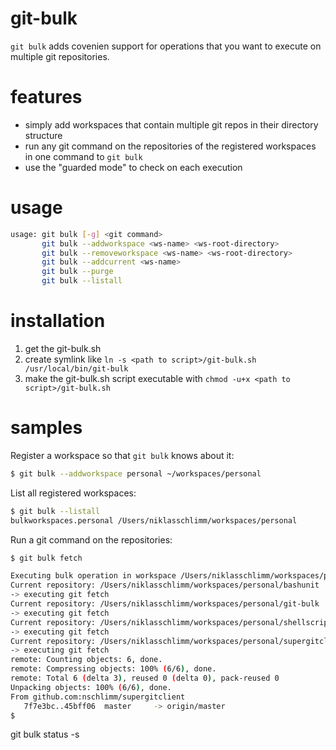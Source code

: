 # git-bulk

`git bulk` adds covenien support for operations that you want to execute on multiple git repositories.

# features

* simply add workspaces that contain multiple git repos in their directory structure
* run any git command on the repositories of the registered workspaces in one command to `git bulk`
* use the "guarded mode" to check on each execution

# usage
```bash
usage: git bulk [-g] <git command>
       git bulk --addworkspace <ws-name> <ws-root-directory>
       git bulk --removeworkspace <ws-name> <ws-root-directory>
       git bulk --addcurrent <ws-name>
       git bulk --purge
       git bulk --listall
```

# installation

1. get the git-bulk.sh
2. create symlink like `ln -s <path to script>/git-bulk.sh /usr/local/bin/git-bulk`
3. make the git-bulk.sh script executable with `chmod -u+x <path to script>/git-bulk.sh`

# samples

Register a workspace so that `git bulk` knows about it:

```bash
$ git bulk --addworkspace personal ~/workspaces/personal
```

List all registered workspaces:

```bash
$ git bulk --listall
bulkworkspaces.personal /Users/niklasschlimm/workspaces/personal
```

Run a git command on the repositories:

```bash
$ git bulk fetch

Executing bulk operation in workspace /Users/niklasschlimm/workspaces/personal
Current repository: /Users/niklasschlimm/workspaces/personal/bashunit
-> executing git fetch
Current repository: /Users/niklasschlimm/workspaces/personal/git-bulk
-> executing git fetch
Current repository: /Users/niklasschlimm/workspaces/personal/shellscripts
-> executing git fetch
Current repository: /Users/niklasschlimm/workspaces/personal/supergitclient
-> executing git fetch
remote: Counting objects: 6, done.
remote: Compressing objects: 100% (6/6), done.
remote: Total 6 (delta 3), reused 0 (delta 0), pack-reused 0
Unpacking objects: 100% (6/6), done.
From github.com:nschlimm/supergitclient
   7f7e3bc..45bff06  master     -> origin/master
$
```

git bulk status -s

